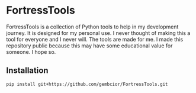 # FortressTools

FortressTools is a collection of Python tools to help in my development journey.
It is designed for my personal use. I never thought of making this a tool for everyone and I never will. The tools are made for me.
I made this repository public because this may have some educational value for someone. I hope so.

## Installation

```bash
pip install git+https://github.com/gembcior/FortressTools.git
```
